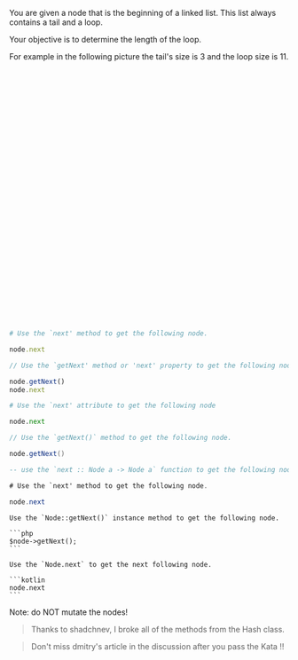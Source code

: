 You are given a node that is the beginning of a linked list. This list always contains a tail and a loop.

Your objective is to determine the length of the loop.  

For example in the following picture the tail's size is 3 and the loop size is 11.

<div style="overflow-y:hidden;height:450px;margin-bottom:20px"><img style='position: relative;top: -160px' src="https://i.imgur.com/Rc6RPT5.png" border="0" alt="Image and video hosting by TinyPic"></div>

```ruby
# Use the `next' method to get the following node.

node.next
```
```javascript
// Use the `getNext' method or 'next' property to get the following node.

node.getNext()
node.next
```
```python
# Use the `next' attribute to get the following node

node.next
```
```java
// Use the `getNext()` method to get the following node.

node.getNext()
```
```haskell
-- use the `next :: Node a -> Node a` function to get the following node
```

```cs
# Use the `next' method to get the following node.

node.next
```
~~~if:php
Use the `Node::getNext()` instance method to get the following node.

```php
$node->getNext();
```
~~~
~~~if:kotlin
Use the `Node.next` to get the next following node.

```kotlin
node.next
```
~~~
Note: do NOT mutate the nodes!

> Thanks to shadchnev, I broke all of the methods from the Hash class.

> Don't miss dmitry's article in the discussion after you pass the Kata !! 